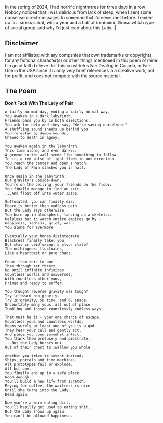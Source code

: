 In the spring of 2024, I had horrific nightmares for three days in a row.
Nobody noticed that I was delirious from lack of sleep,
when I sent some nonsense direct-messages to someone that I'd never met before.
I ended up in a  stress spiral, with a year and a half of treatment.
Guess which type of social group, and why I'd just read about this Lady. :|

## Disclaimer
I am not affiliated with any companies that own trademarks or copyrights,
for any fictional character(s) or other things mentioned in this poem of mine.
I in good faith believe that this constitutes Fair Dealing in Canada, or
Fair Use in the USA since it is only very brief references in a creative work,
not for profit, and does not compete with the source material.

## The Poem
**Don't Fuck With The Lady of Pain**
```
A fairly normal day, ending a fairly normal way.
You awaken in a dark labyrinth.
Friends pass you by in both directions.
You ask for help and they say, "We're saving ourselves!"
A shuffling sound sneaks up behind you.
You're eaten by demon hounds,
Chewed to death in agony.

You awaken again in the labyrinth,
This time alone, and even darker.
A groove in the wall seems like something to follow.
In it, a red pulse of light flows in one direction.
You reach the center and open a hatch.
The Lady of Pain slashes you in half.

Once again in the labyrinth,
But gravity's upside-down.
You're on the ceiling, your friends on the floor.
You finally manage to find an exit.
...And float off into outer space.

Suffocated, you can finally die.
Peace is better than endless pain.
But the Lady says otherwise.
You burn up in atmosphere, landing as a skeleton.
Helpless but to watch entire empires go by -
Happiness, sadness, grief, war -
You alone for evermore.

Eventually your bones disintegrate.
Blackness finally takes you,
But what is void except a clean slate?
The nothingness fluctuates,
Like a heartbeat or pure chaos.

Count from zero to one,
Then through set theory,
Up until infinite infinites.
Countless worlds and universes,
With countless other yous,
Primed and ready to suffer.

You thought reverse gravity was tough?
Try leftward non-gravity.
Try 2D gravity, 5D time, and 6D space.
Uncountably many yous, all out of place.
Tumbling and tossed countlessly endless ways.

That must be it - your one chance of escape.
Countless yous and countless worlds,
Means surely at least one of you is a god.
They hear your call and gently act,
And place you down somewhat intact.
You thank them profusely and prostrate.
...But the Lady bursts out.
Out of their chest to swallow you whole.

Another you tries to invent instead,
Ships, portals and time-machines.
All prototypes fail or explode.
All but one.
You finally end up in a safe place.
Good enough.
You'll build a new life from scratch.
Paying for coffee, the waitress is nice.
Until she turns into the Lady.
Dead again.

Now you're a worm eating dirt.
You'll hapilly get used to eating shit,
But the Lady shows up again.
You can't be allowed happiness.
```
